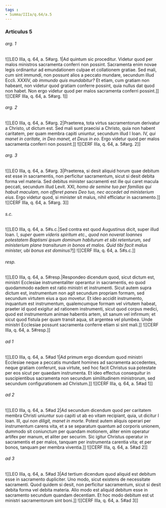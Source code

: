 ```yaml
---
tags : 
- Summa/IIIa/q.64/a.5
---
```


### Articulus 5

###### arg. 1
![[LEO IIIa, q. 64, a. 5#arg. 1|Ad quintum sic proceditur. Videtur quod per malos ministros sacramenta conferri non possint. Sacramenta enim novae legis ordinantur ad emundationem culpae et collationem gratiae. Sed mali, cum sint immundi, non possunt alios a peccato mundare, secundum illud Eccli. XXXIV, *ab immundo quis mundabitur?* Et etiam, cum gratiam non habeant, non videtur quod gratiam conferre possint, quia nullus dat quod non habet. Non ergo videtur quod per malos sacramenta conferri possint.]]
![[CERF IIIa, q. 64, a. 5#arg. 1]]

###### arg. 2
![[LEO IIIa, q. 64, a. 5#arg. 2|Praeterea, tota virtus sacramentorum derivatur a Christo, ut dictum est. Sed mali sunt praecisi a Christo, quia non habent caritatem, per quam membra capiti uniuntur, secundum illud I Ioan. IV, *qui manet in caritate, in Deo manet, et Deus in eo*. Ergo videtur quod per malos sacramenta conferri non possint.]]
![[CERF IIIa, q. 64, a. 5#arg. 2]]

###### arg. 3
![[LEO IIIa, q. 64, a. 5#arg. 3|Praeterea, si desit aliquid horum quae debitum est esse in sacramentis, non perficitur sacramentum, sicut si desit debita forma vel materia. Sed debitus minister sacramenti est ille qui caret macula peccati, secundum illud Levit. XXI, *homo de semine tuo per familias qui habuit maculam, non offeret panes Deo tuo, nec accedet ad ministerium eius*. Ergo videtur quod, si minister sit malus, nihil efficiatur in sacramento.]]
![[CERF IIIa, q. 64, a. 5#arg. 3]]

###### s.c.
![[LEO IIIa, q. 64, a. 5#s.c.|Sed contra est quod Augustinus dicit, super illud Ioan. I, *super quem videris spiritum etc., quod non noverat Ioannes potestatem Baptismi ipsum dominum habiturum et sibi retenturum, sed ministerium plane transiturum in bonos et malos. Quid tibi facit malus minister, ubi bonus est dominus?*]]
![[CERF IIIa, q. 64, a. 5#s.c.]]

###### resp.
![[LEO IIIa, q. 64, a. 5#resp.|Respondeo dicendum quod, sicut dictum est, ministri Ecclesiae instrumentaliter operantur in sacramentis, eo quod quodammodo eadem est ratio ministri et instrumenti. Sicut autem supra dictum est, instrumentum non agit secundum propriam formam, sed secundum virtutem eius a quo movetur. Et ideo accidit instrumento, inquantum est instrumentum, qualemcumque formam vel virtutem habeat, praeter id quod exigitur ad rationem instrumenti, sicut quod corpus medici, quod est instrumentum animae habentis artem, sit sanum vel infirmum; et sicut quod fistula per quam transit aqua, sit argentea vel plumbea. Unde ministri Ecclesiae possunt sacramenta conferre etiam si sint mali.]]
![[CERF IIIa, q. 64, a. 5#resp.]]

###### ad 1
![[LEO IIIa, q. 64, a. 5#ad 1|Ad primum ergo dicendum quod ministri Ecclesiae neque a peccatis mundant homines ad sacramenta accedentes, neque gratiam conferunt, sua virtute, sed hoc facit Christus sua potestate per eos sicut per quaedam instrumenta. Et ideo effectus consequitur in suscipientibus sacramenta non secundum similitudinem ministrorum, sed secundum configurationem ad Christum.]]
![[CERF IIIa, q. 64, a. 5#ad 1]]

###### ad 2
![[LEO IIIa, q. 64, a. 5#ad 2|Ad secundum dicendum quod per caritatem membra Christi uniuntur suo capiti ut ab eo vitam recipiant, quia, ut dicitur I Ioan. III, *qui non diligit, manet in morte*. Potest autem aliquis operari per instrumentum carens vita, et a se separatum quantum ad corporis unionem, dummodo sit coniunctum per quandam motionem, aliter enim operatur artifex per manum, et aliter per securim. Sic igitur Christus operatur in sacramentis et per malos, tanquam per instrumenta carentia vita; et per bonos, tanquam per membra viventia.]]
![[CERF IIIa, q. 64, a. 5#ad 2]]

###### ad 3
![[LEO IIIa, q. 64, a. 5#ad 3|Ad tertium dicendum quod aliquid est debitum esse in sacramento dupliciter. Uno modo, sicut existens de necessitate sacramenti. Quod quidem si desit, non perficitur sacramentum, sicut si desit debita forma vel debita materia. Alio modo est aliquid debitum esse in sacramento secundum quandam decentiam. Et hoc modo debitum est ut ministri sacramentorum sint boni.]]
![[CERF IIIa, q. 64, a. 5#ad 3]]

